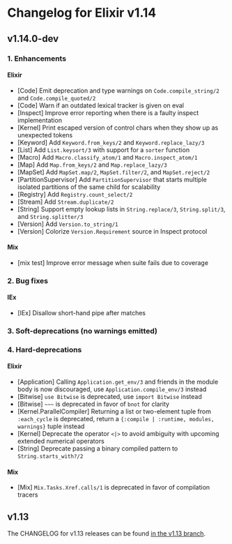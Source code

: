 # Changelog for Elixir v1.14

## v1.14.0-dev

### 1. Enhancements

#### Elixir

  * [Code] Emit deprecation and type warnings on `Code.compile_string/2` and `Code.compile_quoted/2`
  * [Code] Warn if an outdated lexical tracker is given on eval
  * [Inspect] Improve error reporting when there is a faulty inspect implementation
  * [Kernel] Print escaped version of control chars when they show up as unexpected tokens
  * [Keyword] Add `Keyword.from_keys/2` and `Keyword.replace_lazy/3`
  * [List] Add `List.keysort/3` with support for a `sorter` function
  * [Macro] Add `Macro.classify_atom/1` and `Macro.inspect_atom/1`
  * [Map] Add `Map.from_keys/2` and `Map.replace_lazy/3`
  * [MapSet] Add `MapSet.map/2`, `MapSet.filter/2`, and `MapSet.reject/2`
  * [PartitionSupervisor] Add `PartitionSupervisor` that starts multiple isolated partitions of the same child for scalability
  * [Registry] Add `Registry.count_select/2`
  * [Stream] Add `Stream.duplicate/2`
  * [String] Support empty lookup lists in `String.replace/3`, `String.split/3`, and `String.splitter/3`
  * [Version] Add `Version.to_string/1`
  * [Version] Colorize `Version.Requirement` source in Inspect protocol

#### Mix

  * [mix test] Improve error message when suite fails due to coverage

### 2. Bug fixes

#### IEx

  * [IEx] Disallow short-hand pipe after matches

### 3. Soft-deprecations (no warnings emitted)

### 4. Hard-deprecations

#### Elixir

  * [Application] Calling `Application.get_env/3` and friends in the module body is now discouraged, use `Application.compile_env/3` instead
  * [Bitwise] `use Bitwise` is deprecated, use `import Bitwise` instead
  * [Bitwise] `~~~` is deprecated in favor of `bnot` for clarity
  * [Kernel.ParallelCompiler] Returning a list or two-element tuple from `:each_cycle` is deprecated, return a `{:compile | :runtime, modules, warnings}` tuple instead
  * [Kernel] Deprecate the operator `<|>` to avoid ambiguity with upcoming extended numerical operators
  * [String] Deprecate passing a binary compiled pattern to `String.starts_with?/2`

#### Mix

  * [Mix] `Mix.Tasks.Xref.calls/1` is deprecated in favor of compilation tracers

## v1.13

The CHANGELOG for v1.13 releases can be found [in the v1.13 branch](https://github.com/elixir-lang/elixir/blob/v1.13/CHANGELOG.md).
